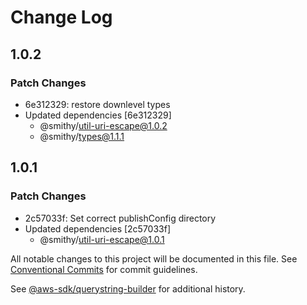 # Change Log

## 1.0.2

### Patch Changes

- 6e312329: restore downlevel types
- Updated dependencies [6e312329]
  - @smithy/util-uri-escape@1.0.2
  - @smithy/types@1.1.1

## 1.0.1

### Patch Changes

- 2c57033f: Set correct publishConfig directory
- Updated dependencies [2c57033f]
  - @smithy/util-uri-escape@1.0.1

All notable changes to this project will be documented in this file.
See [Conventional Commits](https://conventionalcommits.org) for commit guidelines.

See [@aws-sdk/querystring-builder](https://github.com/aws/aws-sdk-js-v3/blob/main/packages/querystring-builder/CHANGELOG.md) for additional history.
